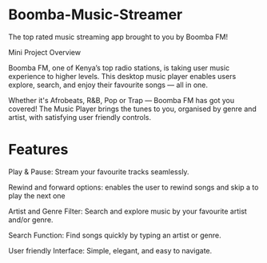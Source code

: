 # Boomba-Music-Streamer
The top rated music streaming app brought to you by Boomba FM!

Mini Project Overview

Boomba FM, one of Kenya’s top radio stations, is taking user music experience to higher levels.
This desktop music player enables users explore, search, and enjoy their favourite songs — all in one.

Whether it's Afrobeats, R&B, Pop or Trap — Boomba FM  has got you covered!
The Music Player brings the tunes to you, organised by genre and artist, with satisfying user friendly controls.

 # Features
Play & Pause: Stream your favourite tracks seamlessly.

Rewind and forward options: enables the user to rewind songs and skip a to play the next one

Artist and Genre Filter: Search and explore music by your favourite artist and/or genre.

Search Function: Find songs quickly by typing an artist or genre.

User friendly Interface: Simple, elegant, and easy to navigate.

